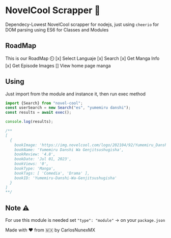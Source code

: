 # NovelCool Scrapper 📖
Dependecy-Lowest NovelCool scrapper for nodejs, just using `cheerio` for DOM parsing
using ES6 for Classes and Modules

## RoadMap
This is our RoadMap ⏲️
[x] Select Languaje
[x] Search
[x] Get Manga Info
[x] Get Episode Images
[] View home page manga 

## Using
Just import from the module and instance it, then run exec method

```js
import {Search} from "novel-cool";
const userSearch = new Search("es", "yumemiru danshi");
const results = await exec();

console.log(results);

/**
[
  {
    bookImage: 'https://img.novelcool.com/logo/202104/92/Yumemiru_Danshi_Wa_Genjitsushugisha7510.jpg',
    bookName: 'Yumemiru Danshi Wa Genjitsushugisha',
    bookReview: '4.8',
    bookDate: 'Jul 01, 2023',
    bookViews: '0',
    bookType: 'Manga',
    bookTags: [ 'Comedia', 'Drama' ],
    bookID: 'Yumemiru-Danshi-Wa-Genjitsushugisha'
  }
]
**/
```

## Note ⚠️
For use this module is needed set `"type": "module"` -> on your `package.json`

Made with ❤️ from 🇲🇽 by CarlosNunexMX